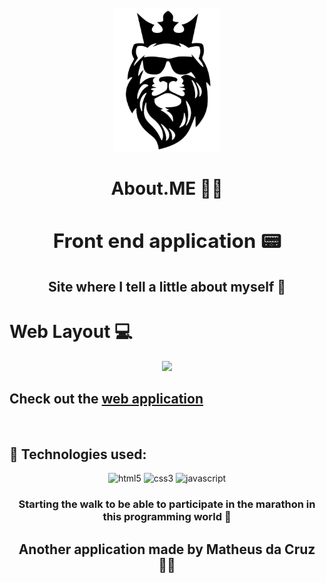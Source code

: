 <h1 align="center">
<br>
  <img src="/images/lion.png" alt="About.ME" width="170">
<br>
<br> 
  About.ME 👨‍💻
</h1>

## **<p> <h2  align="center">Front end application 📟 </h2> </p>**

## <p> <h2 align="center">Site where I tell a little about myself 👨 </h2> </p>

# Web Layout 💻 

<p align="center">
  <img src="https://github.com/mathwcruz/About.ME/blob/master/GIF-About.ME.gif" width="1000px"/>
</p>

## <p> <h2 align="left">Check out the [web application](https://matheus-cruz-aboutme.netlify.app)</h2></p> 

<br>

## 🚀 Technologies used:

<p align="center">
<img src="https://xnrzwkuslogyvxcfkyyh.supabase.in/storage/v1/object/sign/projects-technologies-icons/html5_icon.svg?token=eyJhbGciOiJIUzI1NiIsInR5cCI6IkpXVCJ9.eyJ1cmwiOiJwcm9qZWN0cy10ZWNobm9sb2dpZXMtaWNvbnMvaHRtbDVfaWNvbi5zdmciLCJpYXQiOjE2NDYyNDYxOTQsImV4cCI6MTk2MTYwNjE5NH0.-BskkaDZ3OvYWL1qdFP-dY5FmyicAcs5n6P-ItqrrLc" alt="html5"  width="70" height="70"/>
<img src="https://xnrzwkuslogyvxcfkyyh.supabase.in/storage/v1/object/sign/projects-technologies-icons/css3_icon.svg?token=eyJhbGciOiJIUzI1NiIsInR5cCI6IkpXVCJ9.eyJ1cmwiOiJwcm9qZWN0cy10ZWNobm9sb2dpZXMtaWNvbnMvY3NzM19pY29uLnN2ZyIsImlhdCI6MTY0NjI0NjIyMCwiZXhwIjoxOTYxNjA2MjIwfQ.Rgr9A5EicnCH-YRaCSlMglE3_Jif0H5KOnuvH1rUf5A" alt="css3" width="70" height="70"/>
<img src="https://xnrzwkuslogyvxcfkyyh.supabase.in/storage/v1/object/sign/projects-technologies-icons/javascript_icon.svg?token=eyJhbGciOiJIUzI1NiIsInR5cCI6IkpXVCJ9.eyJ1cmwiOiJwcm9qZWN0cy10ZWNobm9sb2dpZXMtaWNvbnMvamF2YXNjcmlwdF9pY29uLnN2ZyIsImlhdCI6MTY0NjI0NjIzMCwiZXhwIjoxOTYxNjA2MjMwfQ.QIS7HkNO4Drmw1nPp5JVsYZoPtW2Mq9Tqdki28Ym1_4" alt="javascript" width="70" height="70"/>
</p>

 ### <p align="center">Starting the walk to be able to participate in the marathon in this programming world 🏃‍</p>

 ### <p> <h2 align="center">Another application made by Matheus da Cruz 👨‍💻 </h2> </p>

